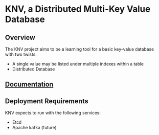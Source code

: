 # KNV, a Distributed Multi-Key Value Database

## Overview
The KNV project aims to be a learning tool for a basic key-value database with
two twists:
* A single value may be listed under multiple indexes within a table
* Distributed Database

## [Documentation](./docs/index.md)

## Deployment Requirements

KNV expects to run with the following services:
* Etcd
* Apache kafka (future)
